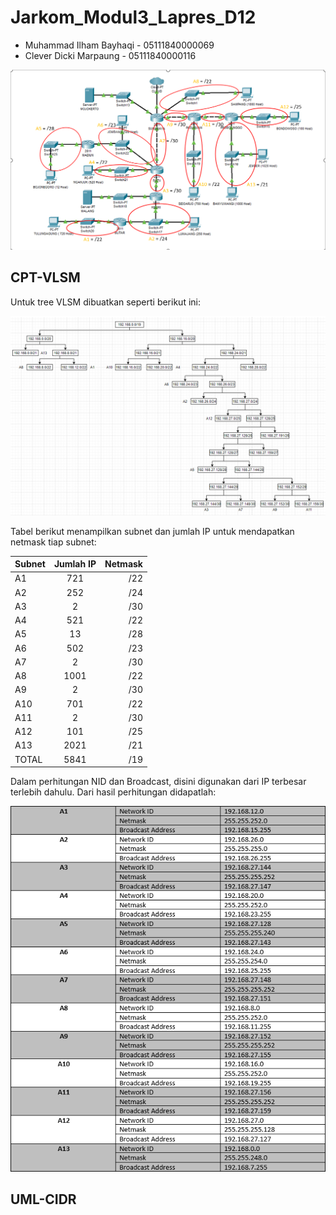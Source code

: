 # Jarkom_Modul3_Lapres_D12
- Muhammad Ilham Bayhaqi - 05111840000069
- Clever Dicki Marpaung - 05111840000116

<img src="asset/subnet.png">

## CPT-VLSM
Untuk tree VLSM dibuatkan seperti berikut ini:

<img src="asset/treeVLSM.png">

Tabel berikut menampilkan subnet dan jumlah IP untuk mendapatkan netmask tiap subnet:

| Subnet        | Jumlah IP     | Netmask |
| ------------- |:-------------:| -------:|
| A1            | 721           | /22     |
| A2            | 252           | /24     |
| A3            | 2             | /30     |
| A4            | 521           | /22     |
| A5            | 13            | /28     |
| A6            | 502           | /23     |
| A7            | 2             | /30     |
| A8            | 1001          | /22     |
| A9            | 2             | /30     |
| A10           | 701           | /22     |
| A11           | 2             | /30     |
| A12           | 101           | /25     |
| A13           | 2021          | /21     |
| TOTAL         | 5841          | /19     |

Dalam perhitungan NID dan Broadcast, disini digunakan dari IP terbesar terlebih dahulu. Dari hasil perhitungan didapatlah:

<img src="asset/NIDBroadcastVLSM.png">

## UML-CIDR
